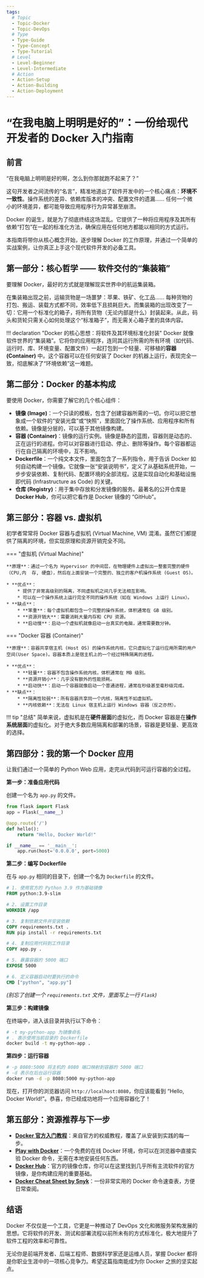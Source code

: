 ```yaml
---
tags:
  # Topic
  - Topic-Docker
  - Topic-DevOps
  # Type
  - Type-Guide
  - Type-Concept
  - Type-Tutorial
  # Level
  - Level-Beginner
  - Level-Intermediate
  # Action
  - Action-Setup
  - Action-Building
  - Action-Deployment
---
```


# “在我电脑上明明是好的”：一份给现代开发者的 Docker 入门指南

## 前言

“在我电脑上明明是好的啊，怎么到你那就跑不起来了？”

这句开发者之间流传的“名言”，精准地道出了软件开发中的一个核心痛点：**环境不一致性**。操作系统的差异、依赖库版本的冲突、配置文件的遗漏…… 任何一个微小的环境差异，都可能导致应用程序行为异常甚至崩溃。

Docker 的诞生，就是为了彻底终结这场混乱。它提供了一种将应用程序及其所有依赖“打包”在一起的标准化方法，确保应用在任何地方都能以相同的方式运行。

本指南将带你从核心概念开始，逐步理解 Docker 的工作原理，并通过一个简单的实战案例，让你真正上手这个现代软件开发的必备工具。

## 第一部分：核心哲学 —— 软件交付的“集装箱”

要理解 Docker，最好的方式就是理解现实世界中的航运集装箱。

在集装箱出现之前，运输货物是一场噩梦：苹果、铁矿、化工品…… 每种货物的打包、搬运、装载方式都不同，效率低下且损耗巨大。而集装箱的出现改变了一切：它用一个标准化的箱子，将所有货物（无论内部是什么）封装起来。从此，码头和货轮只需关心如何处理这个“标准箱子”，而无需关心箱子里的具体内容。

!!! declaration "Docker 的核心思想：将软件及其环境标准化封装"
    Docker 就像软件世界的“集装箱”。它将你的应用程序，连同其运行所需的所有环境（如代码、运行时、库、环境变量、配置文件）一起打包到一个轻量、可移植的**容器 (Container)** 中。这个容器可以在任何安装了 Docker 的机器上运行，表现完全一致，彻底解决了“环境依赖”这一难题。

## 第二部分：Docker 的基本构成

要使用 Docker，你需要了解它的几个核心组件：

* **镜像 (Image)**：一个只读的模板，包含了创建容器所需的一切。你可以把它想象成一个软件的“安装光盘”或“快照”，里面固化了操作系统、应用程序和所有依赖。镜像是分层的，可以基于其他镜像构建。
* **容器 (Container)**：镜像的运行实例。镜像是静态的蓝图，容器则是动态的、正在运行的进程。你可以对容器进行启动、停止、删除等操作。每个容器都运行在自己隔离的环境中，互不影响。
* **Dockerfile**：一个纯文本文件，里面包含了一系列指令，用于告诉 Docker 如何自动构建一个镜像。它就像一张“安装说明书”，定义了从基础系统开始，一步步安装依赖、复制代码、配置环境的全部流程。这是实现自动化和基础设施即代码 (Infrastructure as Code) 的关键。
* **仓库 (Registry)**：用于集中存放和分发镜像的服务。最著名的公开仓库是 **Docker Hub**，你可以把它看作是 Docker 镜像的 “GitHub”。

## 第三部分：容器 vs. 虚拟机

初学者常常将 Docker 容器与虚拟机 (Virtual Machine, VM) 混淆。虽然它们都提供了隔离的环境，但实现原理和资源开销完全不同。

=== "虚拟机 (Virtual Machine)"


    **原理**：通过一个名为 Hypervisor 的中间层，在物理硬件上虚拟出一整套完整的硬件（CPU,内  存, 硬盘），然后在上面安装一个完整的、独立的客户机操作系统 (Guest OS)。

    * **优点**：
        * 提供了非常高级别的隔离，不同虚拟机之间几乎无法相互影响。
        * 可以在一个操作系统上运行完全不同的操作系统（如在 Windows 上运行 Linux）。
    * **缺点**：
        * **笨重**：每个虚拟机都包含一个完整的操作系统，体积通常在 GB 级别。
        * **资源开销大**：需要消耗大量内存和 CPU 资源。
        * **启动慢**：启动一个虚拟机就像启动一台真实的电脑，通常需要数分钟。

=== "Docker 容器 (Container)"

    **原理**：容器共享宿主机 (Host OS) 的操作系统内核，它只虚拟化了运行应用所需的用户空间(User Space)。容器本质上是宿主机上的一个经过特殊隔离的进程。

    * **优点**：
        * **轻量**：容器不包含操作系统内核，体积通常在 MB 级别。
        * **资源开销小**：几乎没有额外的性能损耗。
        * **启动快**：启动一个容器就像启动一个普通进程，通常在秒级甚至毫秒级完成。
    * **缺点**：
        * **隔离性较弱**：所有容器共享同一个内核，隔离性不如虚拟机。
        * **内核依赖**：无法在 Linux 宿主机上运行 Windows 容器（反之亦然）。

!!! tip "总结"
    简单来说，虚拟机是在**硬件层面**的虚拟化，而 Docker 容器是在**操作系统层面**的虚拟化。对于绝大多数应用隔离和部署的场景，容器是更轻量、更高效的选择。

## 第四部分：我的第一个 Docker 应用

让我们通过一个简单的 Python Web 应用，走完从代码到可运行容器的全过程。

**第一步：准备应用代码**

创建一个名为 `app.py` 的文件。

```python title="app.py"
from flask import Flask
app = Flask(__name__)

@app.route('/')
def hello():
    return "Hello, Docker World!"

if __name__ == '__main__':
    app.run(host='0.0.0.0', port=5000)
```

**第二步：编写 Dockerfile**

在与 `app.py` 相同的目录下，创建一个名为 `Dockerfile` 的文件。

```dockerfile title="Dockerfile"
# 1. 使用官方的 Python 3.9 作为基础镜像
FROM python:3.9-slim

# 2. 设置工作目录
WORKDIR /app

# 3. 复制依赖文件并安装依赖
COPY requirements.txt .
RUN pip install -r requirements.txt

# 4. 复制应用代码到工作目录
COPY app.py .

# 5. 暴露容器的 5000 端口
EXPOSE 5000

# 6. 定义容器启动时要执行的命令
CMD ["python", "app.py"]
```
*(别忘了创建一个 `requirements.txt` 文件，里面写上一行 `Flask`)*

**第三步：构建镜像**

在终端中，进入该目录并执行以下命令：

```bash title="终端"
# -t my-python-app 为镜像命名
# . 表示使用当前目录的 Dockerfile
docker build -t my-python-app .
```

**第四步：运行容器**

```bash title="终端"
# -p 8080:5000 将主机的 8080 端口映射到容器的 5000 端口
# -d 表示在后台运行容器
docker run -d -p 8080:5000 my-python-app
```
现在，打开你的浏览器访问 `http://localhost:8080`，你应该能看到 “Hello, Docker World!”。恭喜，你已经成功地将一个应用容器化了！

## 第五部分：资源推荐与下一步

* **[Docker 官方入门教程](https://docs.docker.com/get-started/)**：来自官方的权威教程，覆盖了从安装到实践的每一步。
* **[Play with Docker](https://labs.play-with-docker.com/)**：一个免费的在线 Docker 环境，你可以在浏览器中直接实验 Docker 命令，无需在本地安装任何东西。
* **[Docker Hub](https://hub.docker.com/)**：官方的镜像仓库，你可以在这里找到几乎所有主流软件的官方镜像，是你构建应用的重要基础。
* **[Docker Cheat Sheet by Snyk](https://snyk.io/learn/docker-cheat-sheet/)**：一份非常实用的 Docker 命令速查表，方便日常查阅。

## 结语

Docker 不仅仅是一个工具，它更是一种推动了 DevOps 文化和微服务架构发展的思想。它将软件的开发、测试和部署流程以前所未有的方式标准化，极大地提升了软件工程的效率和可靠性。

无论你是前端开发者、后端工程师、数据科学家还是运维人员，掌握 Docker 都将是你职业生涯中的一项核心竞争力。希望这篇指南能成为你 Docker 之旅的坚实起点。